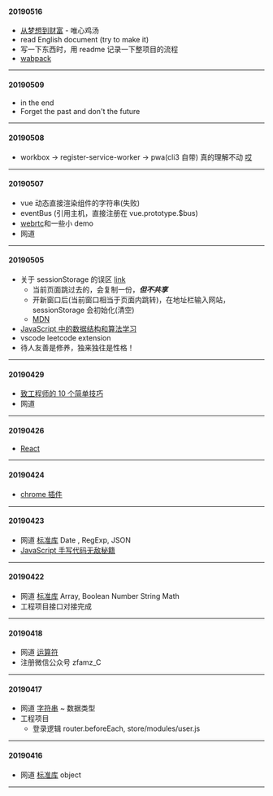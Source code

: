 #### 20190516

- [从梦想到财富](https://zhuanlan.zhihu.com/dream2riches) - 唯心鸡汤
- read English document (try to make it)
- 写一下东西时，用 readme 记录一下整项目的流程
- [wabpack](https://webpack.js.org/concepts)

---

#### 20190509

- in the end
- Forget the past and don't the future

---

#### 20190508

- workbox -> register-service-worker -> pwa(cli3 自带) 真的理解不动 [哎](https://segmentfault.com/a/1190000016580002)

---

#### 20190507

- vue 动态直接渲染组件的字符串(失败)
- eventBus (引用主机，直接注册在 vue.prototype.\$bus)
- [webrtc](https://github.com/wuyawei/webrtc-stream)和一些小 demo
- 网道

---

#### 20190505

- 关于 sessionStorage 的误区 [link](http://blog.haoji.me/aboute-session-storage.html)
  - 当前页面跳过去的，会复制一份，_**但不共享**_
  - 开新窗口后(当前窗口相当于页面内跳转)，在地址栏输入网站，sessionStorage 会初始化(清空)
  - [MDN](https://developer.mozilla.org/zh-CN/docs/Web/API/Window/sessionStorage)
- [JavaScript 中的数据结构和算法学习](http://caibaojian.com/learn-javascript.html)
- vscode leetcode extension
- 待人友善是修养，独来独往是性格！

---

#### 20190429

- [致工程师的 10 个简单技巧](https://mp.weixin.qq.com/s/wqb_Vwv-r6Aj-LEm_EWJXQ)
- 网道

---

#### 20190426

- [React](https://react.docschina.org/tutorial/tutorial.html)

---

#### 20190424

- [chrome 插件](https://zhaoolee.gitbooks.io/chrome/content/)

---

#### 20190423

- 网道 [标准库](https://wangdoc.com/javascript/stdlib/index.html) Date , RegExp, JSON
- [JavaScript 手写代码无敌秘籍](https://mp.weixin.qq.com/s/v3Jb_dDBdX1-Y090v-xxwg)

---

#### 20190422

- 网道 [标准库](https://wangdoc.com/javascript/stdlib/index.html) Array, Boolean Number String Math
- 工程项目接口对接完成

---

#### 20190418

- 网道 [运算符](https://wangdoc.com/javascript/operators/index.html)
- 注册微信公众号 zfamz_C

---

#### 20190417

- 网道 [字符串](https://wangdoc.com/javascript/types/string.html) ~ 数据类型
- 工程项目
  - 登录逻辑 router.beforeEach, store/modules/user.js

---

#### 20190416

- 网道 [标准库](https://wangdoc.com/javascript/stdlib/index.html) object

---
